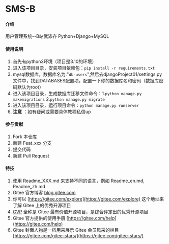 # SMS-B

#### 介绍
用户管理系统--B站武沛齐
Python+Django+MySQL

#### 使用说明
1. 首先有python3环境（项目是3.10的环境）
2. 进入该项目目录，安装项目依赖包：`pip install -r requirements.txt`
3. mysql数据库，数据库名为:"`db-users`",然后去djangoProject01/settings.py文件中，找到DATABASES配置项，配置一下你的数据库名和密码（数据库密码默认为root）
4. 进入该项目目录，生成数据库迁移文件命令：1.`python manage.py makemigrations` 2.`python manage.py migrate`
5. 进入该项目目录，运行项目命令：`python manage.py runserver`
6.  **注意** ：如有疑问或需要具体教程私信up


#### 参与贡献

1.  Fork 本仓库
2.  新建 Feat_xxx 分支
3.  提交代码
4.  新建 Pull Request


#### 特技

1.  使用 Readme\_XXX.md 来支持不同的语言，例如 Readme\_en.md, Readme\_zh.md
2.  Gitee 官方博客 [blog.gitee.com](https://blog.gitee.com)
3.  你可以 [https://gitee.com/explore](https://gitee.com/explore) 这个地址来了解 Gitee 上的优秀开源项目
4.  [GVP](https://gitee.com/gvp) 全称是 Gitee 最有价值开源项目，是综合评定出的优秀开源项目
5.  Gitee 官方提供的使用手册 [https://gitee.com/help](https://gitee.com/help)
6.  Gitee 封面人物是一档用来展示 Gitee 会员风采的栏目 [https://gitee.com/gitee-stars/](https://gitee.com/gitee-stars/)
